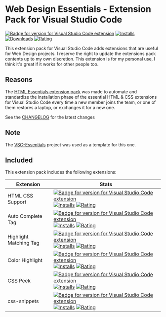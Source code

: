 # Web Design Essentials - Extension Pack for Visual Studio Code

[![Badge for version for Visual Studio Code extension](https://flat.badgen.net/vs-marketplace/v/Gydunhn.html-essentials?icon=visualstudio&color=blue)](https://marketplace.visualstudio.com/items?itemName=Gydunhn.html-essentials) [![Installs](https://flat.badgen.net/vs-marketplace/i/Gydunhn.html-essentials?color=blue)](https://marketplace.visualstudio.com/items?itemName=Gydunhn.html-essentials) [![Downloads](https://flat.badgen.net/vs-marketplace/d/Gydunhn.html-essentials?color=blue)](https://marketplace.visualstudio.com/items?itemName=Gydunhn.html-essentials) [![Rating](https://flat.badgen.net/vs-marketplace/rating/Gydunhn.html-essentials?color=blue)](https://marketplace.visualstudio.com/items?itemName=Gydunhn.html-essentials)

This extension pack for Visual Studio Code adds extensions that are useful for Web Design projects. I reserve the right to update the extensions pack contents up to my own discretion. This extension is for my personal use, I think it's great if it works for other people too.

## Reasons

The [HTML Essentials extension pack] was made to automate and standardize the installation phase of the essential HTML & CSS extensions for Visual Studio Code every time a new member joins the team, or one of them restores a laptop, or exchanges it for a new one.

See the [CHANGELOG](CHANGELOG.md) for the latest changes

## Note

The [VSC-Essentials] project was used as a template for this one.

## Included

This extension pack includes the following extensions:

| Extension                                                       | Stats                                                                                                                                                                                                                                                                                                                                                                                                                                                                                                                                                                                                                                                                                                                                            |
|-----------------------------------------------------------------|--------------------------------------------------------------------------------------------------------------------------------------------------------------------------------------------------------------------------------------------------------------------------------------------------------------------------------------------------------------------------------------------------------------------------------------------------------------------------------------------------------------------------------------------------------------------------------------------------------------------------------------------------------------------------------------------------------------------------------------------------|
| HTML CSS Support                                                | [![Badge for version for Visual Studio Code extension](https://flat.badgen.net/vs-marketplace/v/ecmel.vscode-html-css?icon=visualstudio&color=blue)](https://marketplace.visualstudio.com/items?itemName=ecmel.vscode-html-css) [![Installs](https://flat.badgen.net/vs-marketplace/i/ecmel.vscode-html-css?color=blue)](https://marketplace.visualstudio.com/items?itemName=ecmel.vscode-html-css) [![Rating](https://flat.badgen.net/vs-marketplace/rating/ecmel.vscode-html-css?color=blue)](https://marketplace.visualstudio.com/items?itemName=ecmel.vscode-html-css)                                                             |
| Auto Complete Tag                                                 | [![Badge for version for Visual Studio Code extension](https://flat.badgen.net/vs-marketplace/v/formulahendry.auto-complete-tag?icon=visualstudio&color=blue)](https://marketplace.visualstudio.com/items?itemName=formulahendry.auto-complete-tag) [![Installs](https://flat.badgen.net/vs-marketplace/i/formulahendry.auto-complete-tag?color=blue)](https://marketplace.visualstudio.com/items?itemName=formulahendry.auto-complete-tag) [![Rating](https://flat.badgen.net/vs-marketplace/rating/formulahendry.auto-complete-tag?color=blue)](https://marketplace.visualstudio.com/items?itemName=formulahendry.auto-complete-tag)             |
| Highlight Matching Tag                                          | [![Badge for version for Visual Studio Code extension](https://flat.badgen.net/vs-marketplace/v/vincaslt.highlight-matching-tag?icon=visualstudio&color=blue)](https://marketplace.visualstudio.com/items?itemName=vincaslt.highlight-matching-tag) [![Installs](https://flat.badgen.net/vs-marketplace/i/vincaslt.highlight-matching-tag?color=blue)](https://marketplace.visualstudio.com/items?itemName=vincaslt.highlight-matching-tag) [![Rating](https://flat.badgen.net/vs-marketplace/rating/vincaslt.highlight-matching-tag?color=blue)](https://marketplace.visualstudio.com/items?itemName=vincaslt.highlight-matching-tag) |
| Color Highlight                                                 | [![Badge for version for Visual Studio Code extension](https://flat.badgen.net/vs-marketplace/v/naumovs.color-highlight?icon=visualstudio&color=blue)](https://marketplace.visualstudio.com/items?itemName=naumovs.color-highlight) [![Installs](https://flat.badgen.net/vs-marketplace/i/naumovs.color-highlight?color=blue)](https://marketplace.visualstudio.com/items?itemName=naumovs.color-highlight) [![Rating](https://flat.badgen.net/vs-marketplace/rating/naumovs.color-highlight?color=blue)](https://marketplace.visualstudio.com/items?itemName=naumovs.color-highlight)                                                 |
| CSS Peek                                                        | [![Badge for version for Visual Studio Code extension](https://flat.badgen.net/vs-marketplace/v/pranaygp.vscode-css-peek?icon=visualstudio&color=blue)](https://marketplace.visualstudio.com/items?itemName=pranaygp.vscode-css-peek) [![Installs](https://flat.badgen.net/vs-marketplace/i/pranaygp.vscode-css-peek?color=blue)](https://marketplace.visualstudio.com/items?itemName=pranaygp.vscode-css-peek) [![Rating](https://flat.badgen.net/vs-marketplace/rating/pranaygp.vscode-css-peek?color=blue)](https://marketplace.visualstudio.com/items?itemName=pranaygp.vscode-css-peek)                                           |
| css-snippets                                                    | [![Badge for version for Visual Studio Code extension](https://flat.badgen.net/vs-marketplace/v/joy-yu.css-snippets?icon=visualstudio&color=blue)](https://marketplace.visualstudio.com/items?itemName=joy-yu.css-snippets) [![Installs](https://flat.badgen.net/vs-marketplace/i/joy-yu.css-snippets?color=blue)](https://marketplace.visualstudio.com/items?itemName=joy-yu.css-snippets) [![Rating](https://flat.badgen.net/vs-marketplace/rating/joy-yu.css-snippets?color=blue)](https://marketplace.visualstudio.com/items?itemName=joy-yu.css-snippets)                                                                         |

[VSC-Essentials]: https://github.com/Gydunhn/VSC-Essentials
[HTML Essentials extension pack]: https://marketplace.visualstudio.com/items?itemName=Gydunhn.html-essentials

